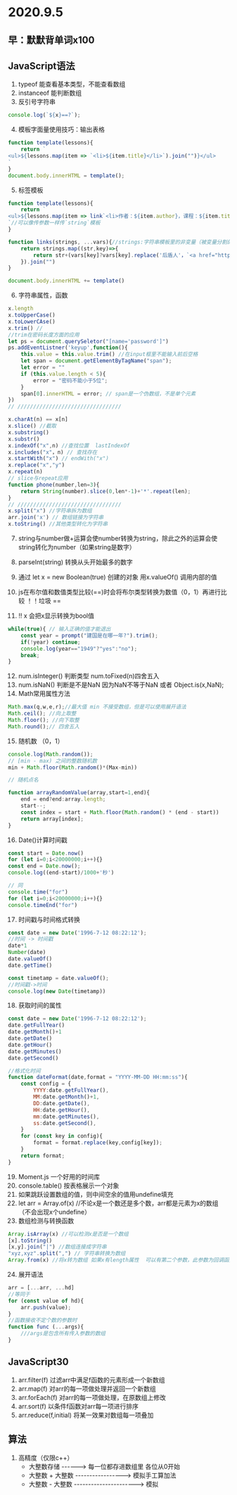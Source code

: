 # 2020.9.5

## 早：默默背单词x100

## JavaScript语法

1. typeof 能查看基本类型，不能查看数组
2. instanceof 能判断数组
3. 反引号字符串

```js
console.log(`${x}==?`);
```

4. 模板字面量使用技巧：输出表格

```js
function template(lessons){
    return `
<ul>${lessons.map(item => `<li>${item.title}</li>`).join("")}</ul>
`
}
document.body.innerHTML = template();
```

5. 标签模板

```js
function template(lessons){
    return `
<ul>${lessons.map(item => link`<li>作者：${item.author}，课程：${item.title}</li>`).join("")}</ul>
`//可以像传参数一样传`string`模板
}

function links(strings, ...vars){//strings:字符串模板里的非变量（被变量分割的），vars:所有变量，可以用vars.x访问
    return strings.map((str,key)=>{
        return str+(vars[key]?vars[key].replace('后盾人'，`<a href="http://baidu.com>后盾人</a>"`):"")
    }).join("")
}

document.body.innerHTML += template()
```

6. 字符串属性，函数

```js
x.length
x.toUpperCase()
x.toLowerCAse()
x.trim() //
//trim在密码长度方面的应用
let ps = document.querySeletor("[name='password']")
ps.addEventListner('keyup',function(){
    this.value = this.value.trim() //在input框里不能输入前后空格
    let span = document.getElementByTagName("span");
    let error = ""
    if (this.value.length < 5){
        error = "密码不能小于5位";
    }
    span[0].innerHTML = error; // span是一个伪数组，不是单个元素
})
// /////////////////////////////////

x.charAt(n) == x[n]
x.slice() //截取
x.substring()
x.substr()
x.indexOf("x",n) //查找位置  lastIndexOf
x.includes("x"，n) // 查找存在
x.startWith("x") // endWith("x")
x.replace("x","y")
x.repeat(n)
// slice与repeat应用
function phone(number,len=3){
    return String(number).slice(0,len*-1)+'*'.repeat(len);
}
// /////////////////////////////////
x.split("x") //字符串拆为数组
arr.join('x') // 数组链接为字符串
x.toString() //其他类型转化为字符串
```

7. string与number做+运算会使number转换为string，除此之外的运算会使string转化为number（如果string是数字）
8. parseInt(string) 转换从头开始最多的数字

9. 通过 let x = new Boolean(true) 创建的对象 用x.valueOf() 调用内部的值
10. js在布尔值和数值类型比较(==)时会将布尔类型转换为数值（0，1）再进行比较 ！！垃圾 ==
11. !! x 会把x显示转换为bool值

```js
while(true){ // 输入正确的值才能退出
    const year = prompt("建国是在哪一年?").trim();
    if(!year) continue;
    console.log(year=="1949"?"yes":"no");
    break;
}
```

12. num.isInteger() 判断类型 num.toFixed(n)四舍五入
13. num.isNaN() 判断是不是NaN 因为NaN不等于NaN 或者 Object.is(x,NaN);
14. Math常用属性方法

```js
Math.max(q,w,e,r);//最大值 min 不接受数组，但是可以使用展开语法
Math.ceil(); //向上取整
Math.floor(); //向下取整
Math.round();// 四舍五入
```

15. 随机数 （0，1）

```js
console.log(Math.random());
// [min - max) 之间的整数随机数
min + Math.floor(Math.random()*(Max-min))

// 随机点名

function arrayRandomValue(array,start=1,end){
    end = end?end:array.length;
    start--;
    const index = start + Math.floor(Math.random() * (end - start))
    return array[index];
}

```

16. Date()计算时间戳

```js
const start = Date.now()
for (let i=0;i<20000000;i++){}
const end = Date.now();
console.log((end-start)/1000+'秒')

// 同
console.time("for")
for (let i=0;i<20000000;i++){}
console.timeEnd("for")
```

17. 时间戳与时间格式转换

```js
const date = new Date('1996-7-12 08:22:12');
//时间 -> 时间戳
date*1
Number(date)
date.valueOf()
date.getTime()

const timetamp = date.valueOf();
//时间戳->时间
console.log(new Date(timetamp))
```

18. 获取时间的属性

```js
const date = new Date('1996-7-12 08:22:12');
date.getFullYear()
date.getMonth()+1
date.getDate()
date.getHour()
date.getMinutes()
date.getSecond()

//格式化时间
function dateFormat(date,format = "YYYY-MM-DD HH:mm:ss"){
    const config = {
        YYYY:date.getFullYear(),
		MM:date.getMonth()+1,
    	DD:date.getDate(),
    	HH:date.getHour(),
    	mm:date.getMinutes(),
    	ss:date.getSecond(),
    }
    for (const key in config){
        format = format.replace(key,config[key]);
    }
    return format;
}
```

19. Moment.js 一个好用的时间库
20. console.table()  按表格展示一个对象
21. 如果跳跃设置数组的值，则中间空余的值用undefine填充
22. let arr = Array.of(x) //不论x是一个数还是多个数，arr都是元素为x的数组（不会出现x个undefine）
23. 数组检测与转换函数

```js
Array.isArray(x) //可以检测x是否是一个数组
[x].toString()
[x,y].join("|") //数组连接成字符串
"xyz,xyz".split(",") // 字符串转换为数组
Array.from(x) //将x转为数组 如果x有length属性  可以有第二个参数，此参数为回调函数，对数组的每一个元素使用
```

24. 展开语法

```js
arr = [...arr, ...hd]
//等同于
for (const value of hd){
    arr.push(value);
}
//函数接收不定个数的参数时
function func (...args){
	///args是包含所有传入参数的数组    
}

```



## JavaScript30

1. arr.filter(f)  过滤arr中满足f函数的元素形成一个新数组
2. arr.map(f) 对arr的每一项做处理并返回一个新数组
3. arr.forEach(f) 对arr的每一项做处理，在原数组上修改
4. arr.sort(f) 以条件f函数对arr每一项进行排序
5. arr.reduce(f,initial) 将某一效果对数组每一项叠加

## 算法

1. 高精度（仅限c++）
   + 大整数存储 ------> 每一位都存进数组里 各位从0开始  
   + 大整数 + 大整数 -----------------> 模拟手工算加法
   + 大整数 - 大整数 ----------------------> 模拟